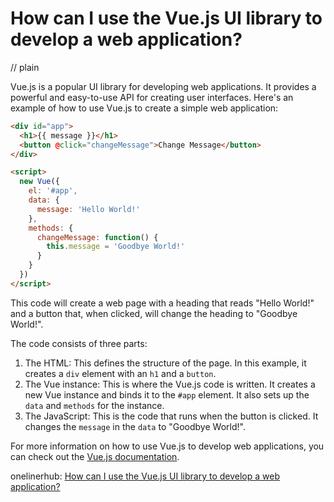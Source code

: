 # How can I use the Vue.js UI library to develop a web application?
// plain

Vue.js is a popular UI library for developing web applications. It provides a powerful and easy-to-use API for creating user interfaces. Here's an example of how to use Vue.js to create a simple web application:

```html
<div id="app">
  <h1>{{ message }}</h1>
  <button @click="changeMessage">Change Message</button>
</div>

<script>
  new Vue({
    el: '#app',
    data: {
      message: 'Hello World!'
    },
    methods: {
      changeMessage: function() {
        this.message = 'Goodbye World!'
      }
    }
  })
</script>
```

This code will create a web page with a heading that reads "Hello World!" and a button that, when clicked, will change the heading to "Goodbye World!".

The code consists of three parts:

1. The HTML: This defines the structure of the page. In this example, it creates a `div` element with an `h1` and a `button`.
2. The Vue instance: This is where the Vue.js code is written. It creates a new Vue instance and binds it to the `#app` element. It also sets up the `data` and `methods` for the instance.
3. The JavaScript: This is the code that runs when the button is clicked. It changes the `message` in the `data` to "Goodbye World!".

For more information on how to use Vue.js to develop web applications, you can check out the [Vue.js documentation](https://vuejs.org/v2/guide/).

onelinerhub: [How can I use the Vue.js UI library to develop a web application?](https://onelinerhub.com/vue.js/how-can-i-use-the-vue-js-ui-library-to-develop-a-web-application)